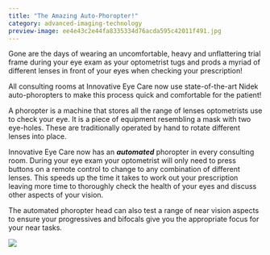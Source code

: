 ```yaml
---
title: "The Amazing Auto-Phoropter!"
category: advanced-imaging-technology
preview-image: ee4e43c2e44fa8335334d76acda595c42011f491.jpg
---
```


<div class="employee-heading">
<p>Gone are the days of wearing an uncomfortable, heavy and unflattering trial frame during your eye exam as your optometrist tugs and prods a myriad of different lenses in front of your eyes when checking your prescription!</p><p>All consulting rooms at Innovative Eye Care now use state-of-the-art Nidek auto-phoropters to make this process quick and comfortable for the patient!</p>
</div>

A phoropter is a machine that stores all the range of lenses optometrists use to check your eye. It is a piece of equipment resembling a mask with two eye-holes. These are traditionally operated by hand to rotate different lenses into place.

Innovative Eye Care now has an **_automated_** phoropter in every consulting room. During your eye exam your optometrist will only need to press buttons on a remote control to change to any combination of different lenses. This speeds up the time it takes to work out your prescription leaving more time to thoroughly check the health of your eyes and discuss other aspects of your vision.

The automated phoropter head can also test a range of near vision aspects to ensure your progressives and bifocals give you the appropriate focus for your near tasks.

![](/uploads/30e99791d9ccd11df11a37f9446fdee439391556.jpg)
